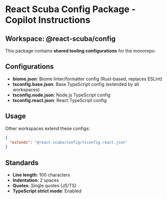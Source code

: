 # React Scuba Config Package - Copilot Instructions

## Workspace: @react-scuba/config

This package contains **shared tooling configurations** for the monorepo.

## Configurations
- **biome.json**: Biome linter/formatter config (Rust-based, replaces ESLint)
- **tsconfig.base.json**: Base TypeScript config (extended by all workspaces)
- **tsconfig.node.json**: Node.js TypeScript config
- **tsconfig.react.json**: React TypeScript config

## Usage
Other workspaces extend these configs:
```json
{
  "extends": "@react-scuba/config/tsconfig.react.json"
}
```

## Standards
- **Line length**: 100 characters
- **Indentation**: 2 spaces
- **Quotes**: Single quotes (JS/TS)
- **TypeScript strict mode**: Enabled
